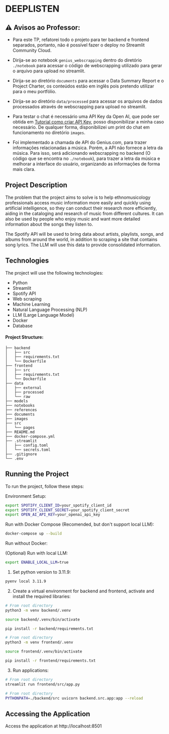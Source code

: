 # DEEPLISTEN

## ⚠️ Avisos ao Professor: 
* Para este TP, refatorei todo o projeto para ter backend e frontend separados, portanto, não é possível fazer o deploy no Streamlit Community Cloud. 

* Dirija-se ao notebook `genius_webscrapping` dentro do diretório ```./notebook``` para acessar o código de webscrapping utilizado para gerar o arquivo para upload no streamlit.

* Dirija-se ao diretório `documents` para acessar o Data Summary Report e o Project Charter, os conteúdos estão em inglês pois pretendo utilizar para o meu portfólio.
  
* Dirija-se ao diretório `data/processed` para acessar os arquivos de dados processados através de webscrapping para upload no streamlit.
 
* Para testar o chat é necessário uma API Key da Open AI, que pode ser obtida em [Tutorial como criar API Key](https://hub.asimov.academy/tutorial/como-gerar-uma-api-key-na-openai/), posso disponibilizar a minha caso necessário. De qualquer forma, disponibilizei um print do chat em funcionamento no diretório `images`.

* Foi implementado a chamada de API do Genius.com, para trazer informações relacionadas a música. Porém, a API não fornece a letra da música. Para isso, será adicionando webscrapping no backend (O código que se encontra no ```./notebook```), para trazer a letra da música e melhorar a interface do usuário, organizando as informações de forma mais clara.


## Project Description
The problem that the project aims to solve is to help ethnomusicology professionals access music information more easily and quickly using artificial intelligence, so they can conduct their research more efficiently, aiding in the cataloging and research of music from different cultures. It can also be used by people who enjoy music and want more detailed information about the songs they listen to.

The Spotify API will be used to bring data about artists, playlists, songs, and albums from around the world, in addition to scraping a site that contains song lyrics. The LLM will use this data to provide consolidated information.

## Technologies
The project will use the following technologies:
* Python
* Streamlit
* Spotify API
* Web scraping
* Machine Learning
* Natural Language Processing (NLP)
* LLM (Large Language Model)
* Docker
* Database

#### Project Structure:
```
├── backend
│   ├── src
│   ├── requirements.txt
│   └── Dockerfile
├── frontend
│   ├── src
│   ├── requirements.txt
│   └── Dockerfile
├── data
│   ├── external
│   ├── processed
│   └── raw
├── models
├── notebooks
├── references
├── documents
├── images
├── src
│   └── pages
├── README.md
├── docker-compose.yml
├── .streamlit
│   ├── config.toml
│   └── secrets.toml
├── .gitignore
└── .env
```

## Running the Project
To run the project, follow these steps:

Environment Setup:
```bash
export SPOTIFY_CLIENT_ID=your_spotify_client_id
export SPOTIFY_CLIENT_SECRET=your_spotify_client_secret
export OPEN_AI_API_KEY=your_openai_api_key
```

Run with Docker Compose (Recomended, but don't support local LLM):
```bash
docker-compose up --build
```

Run without Docker:

(Optional) Run with local LLM:
```bash
export ENABLE_LOCAL_LLM=true
```

1. Set python version to 3.11.9:
```bash
pyenv local 3.11.9
```

2. Create a virtual environment for backend and frontend, activate and install the required libraries:
```bash
# From root directory
python3 -m venv backend/.venv

source backend/.venv/bin/activate

pip install -r backend/requirements.txt

# From root directory
python3 -m venv frontend/.venv

source frontend/.venv/bin/activate

pip install -r frontend/requirements.txt
```

3. Run applications:
```bash
# From root directory
streamlit run frontend/src/app.py

# From root directory
PYTHONPATH=./backend/src uvicorn backend.src.app:app --reload
```

## Accessing the Application
Access the application at http://localhost:8501
